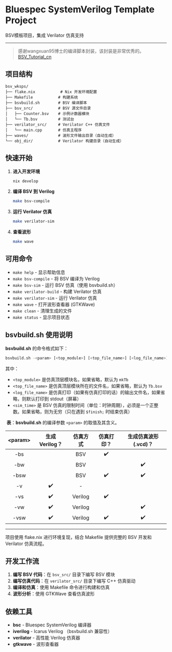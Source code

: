 # Bluespec SystemVerilog Template Project

BSV模板项目，集成 Verilator 仿真支持

---

> 感谢wangxuan95博士的编译脚本封装，该封装是非常优秀的。[BSV_Tutorial_cn](https://github.com/WangXuan95/BSV_Tutorial_cn)

## 项目结构

```
bsv_wksps/
├── flake.nix           # Nix 开发环境配置
├── Makefile           # 构建系统
├── bsvbuild.sh        # BSV 编译脚本
├── bsv_src/           # BSV 源文件目录
│   ├── Counter.bsv    # 示例计数器模块
│   └── Tb.bsv         # 测试台
├── verilator_src/     # Verilator C++ 仿真文件
│   └── main.cpp       # 仿真主程序
├── waves/             # 波形文件输出目录（自动生成）
└── obj_dir/           # Verilator 构建目录（自动生成）
```

## 快速开始

1. **进入开发环境**
   ```bash
   nix develop
   ```

2. **编译 BSV 到 Verilog**
   ```bash
   make bsv-compile
   ```

3. **运行 Verilator 仿真**
   ```bash
   make verilator-sim
   ```

4. **查看波形**
   ```bash
   make wave
   ```

## 可用命令

- `make help` - 显示帮助信息
- `make bsv-compile` - 将 BSV 编译为 Verilog
- `make bsv-sim` - 运行 BSV 仿真（使用 bsvbuild.sh）
- `make verilator-build` - 构建 Verilator 仿真
- `make verilator-sim` - 运行 Verilator 仿真
- `make wave` - 打开波形查看器 (GTKWave)
- `make clean` - 清理生成的文件
- `make status` - 显示项目状态

## bsvbuild.sh 使用说明


**bsvbuild.sh** 的命令格式如下：

```bash
bsvbuild.sh -<param> [<top_module>] [<top_file_name>] [<log_file_name>] [<sim_time>]
```

其中：

-  `<top_module>` 是仿真顶层模块名，如果省略，默认为 `mkTb`
- `<top_file_name>` 是仿真顶层模块所在的文件名，如果省略，默认为 `Tb.bsv`
- `<log_file_name>` 是仿真打印（如果有仿真打印的话）的输出文件名，如果省略，则默认打印到 stdout（屏幕）
- `<sim_time>` 是 BSV 仿真的限制时间（单位：时钟周期），必须是一个正整数。如果省略，则为无穷（只在遇到 `$finish;` 时结束仿真）


​			**表**：**bsvbuild.sh** 的编译参数 `<param>` 的取值及其含义。

| \<param\> |   生成Verilog？    | 仿真方式 |     仿真打印？     | 生成仿真波形(.vcd)？ |
| :-------: | :----------------: | :------: | :----------------: | :------------------: |
|    -bs    |                    |   BSV    | :heavy_check_mark: |                      |
|    -bw    |                    |   BSV    |                    |  :heavy_check_mark:  |
|   -bsw    |                    |   BSV    | :heavy_check_mark: |  :heavy_check_mark:  |
|    -v     | :heavy_check_mark: |    -     |                    |                      |
|    -vs    | :heavy_check_mark: | Verilog  | :heavy_check_mark: |                      |
|    -vw    | :heavy_check_mark: | Verilog  |                    |  :heavy_check_mark:  |
|   -vsw    | :heavy_check_mark: | Verilog  | :heavy_check_mark: |  :heavy_check_mark:  |

---

项目使用 flake.nix 进行环境复现，结合 Makefile 提供完整的 BSV 开发和 Verilator 仿真流程。

## 开发工作流

1. **编写 BSV 代码**：在 `bsv_src/` 目录下编写 BSV 模块
2. **编写仿真代码**：在 `verilator_src/` 目录下编写 C++ 仿真驱动
3. **编译和仿真**：使用 Makefile 命令进行构建和仿真
4. **波形分析**：使用 GTKWave 查看仿真波形

## 依赖工具

- **bsc** - Bluespec SystemVerilog 编译器
- **iverilog** - Icarus Verilog （bsvbuild.sh 兼容性）
- **verilator** - 高性能 Verilog 仿真器
- **gtkwave** - 波形查看器

